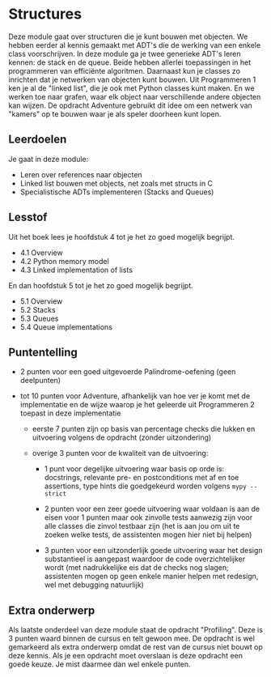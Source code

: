 # Structures

Deze module gaat over structuren die je kunt bouwen met objecten. We hebben eerder al kennis gemaakt met ADT's die de werking van een enkele class voorschrijven. In deze module ga je twee generieke ADT's leren kennen: de stack en de queue. Beide hebben allerlei toepassingen in het programmeren van efficiënte algoritmen. Daarnaast kun je classes zo inrichten dat je netwerken van objecten kunt bouwen. Uit Programmeren 1 ken je al de "linked list", die je ook met Python classes kunt maken. En we werken toe naar grafen, waar elk object naar verschillende andere objecten kan wijzen. De opdracht Adventure gebruikt dit idee om een netwerk van "kamers" op te bouwen waar je als speler doorheen kunt lopen.

## Leerdoelen

Je gaat in deze module:

- Leren over references naar objecten
- Linked list bouwen met objects, net zoals met structs in C
- Specialistische ADTs implementeren (Stacks and Queues)

## Lesstof

Uit het boek lees je hoofdstuk 4 tot je het zo goed mogelijk begrijpt.

- 4.1 Overview
- 4.2 Python memory model
- 4.3 Linked implementation of lists

En dan hoofdstuk 5 tot je het zo goed mogelijk begrijpt.

- 5.1 Overview
- 5.2 Stacks
- 5.3 Queues
- 5.4 Queue implementations

## Puntentelling

- 2 punten voor een goed uitgevoerde Palindrome-oefening (geen deelpunten)

- tot 10 punten voor Adventure, afhankelijk van hoe ver je komt met de implementatie en de wijze waarop je het geleerde uit Programmeren 2 toepast in deze implementatie

    - eerste 7 punten zijn op basis van percentage checks die lukken en uitvoering volgens de opdracht (zonder uitzondering)

    - overige 3 punten voor de kwaliteit van de uitvoering:

        - 1 punt voor degelijke uitvoering waar basis op orde is: docstrings, relevante pre- en postconditions met af en toe assertions, type hints die goedgekeurd worden volgens `mypy --strict`

        - 2 punten voor een zeer goede uitvoering waar voldaan is aan de eisen voor 1 punten maar ook zinvolle tests aanwezig zijn voor alle classes die zinvol testbaar zijn (het is aan jou om uit te zoeken welke tests, de assistenten mogen hier niet bij helpen)

        - 3 punten voor een uitzonderlijk goede uitvoering waar het design substantieel is aangepast waardoor de code overzichtelijker wordt (met nadrukkelijke eis dat de checks nog slagen; assistenten mogen op geen enkele manier helpen met redesign, wel met debugging natuurlijk)

## Extra onderwerp

Als laatste onderdeel van deze module staat de opdracht "Profiling". Deze is 3 punten waard binnen de cursus en telt gewoon mee. De opdracht is wel gemarkeerd als extra onderwerp omdat de rest van de cursus niet bouwt op deze kennis. Als je een opdracht moet overslaan is deze opdracht een goede keuze. Je mist daarmee dan wel enkele punten.

